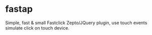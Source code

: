 fastap
======

Simple, fast &amp; small Fastclick Zepto/JQuery plugin, use touch events simulate click on touch device.
